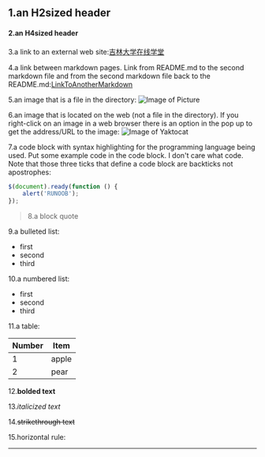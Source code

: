## 1.an H2sized header

#### 2.an H4sized header

3.a link to an external web site:[吉林大学在线学堂](http://jlu.fy.chaoxing.com/portal)

4.a link between markdown pages. Link from README.md to the second markdown file and from the second markdown file back to the README.md:[LinkToAnotherMarkdown](myLib/anotherMarkdown.md)

5.an image that is a file in the directory:
![Image of Picture](myLib/Picture.png)

6.an image that is located on the web (not a file in the directory). If you right-click on an image in a web browser there is an option in the pop up to get the address/URL to the image:
![Image of Yaktocat](https://octodex.github.com/images/yaktocat.png)

7.a code block with syntax highlighting for the programming language being used. Put some example code in the code block. I don't care what code. Note that those three ticks that define a code block are backticks not apostrophes:
```javascript
$(document).ready(function () {
    alert('RUNOOB');
});
```

> 8.a block quote

9.a bulleted list:
* first
* second
* third

10.a numbered list:
- first
- second
- third

11.a table:

| Number | Item   |
| ------ | ------ |
| 1      | apple  |
| 2      | pear   |

12.**bolded text**

13.*italicized text*

14.~~strikethrough text~~

15.horizontal rule:
***

